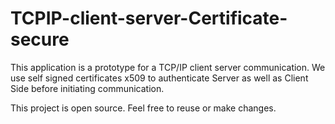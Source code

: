 # TCPIP-client-server-Certificate-secure

This application is a prototype for a TCP/IP client server communication.
We use self signed certificates x509 to authenticate Server as well as Client Side before initiating communication.

This project is open source.
Feel free to reuse or make changes.
